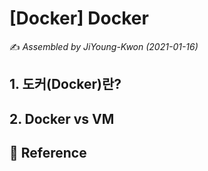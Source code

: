 # [Docker] Docker

:writing_hand: *Assembled by JiYoung-Kwon (2021-01-16)* 



## 1. 도커(Docker)란?





## 2. Docker vs VM





## :page_with_curl: Reference

